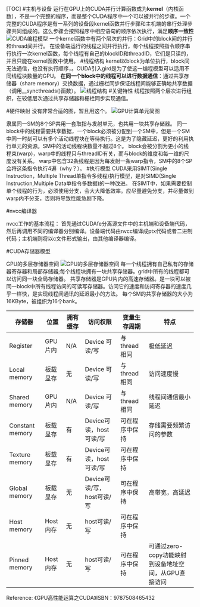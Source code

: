 [TOC]
#主机与设备
运行在GPU上的CUDA并行计算函数成为**kernel**（内核函数），不是一个完整的程序，而是整个CUDA程序中一个可以被并行的步骤。一个完整的CUDA程序是有一系列的设备段kernel函数并行步骤和主机端的串行处理步骤共同组成的。这么步骤会按照程序中相应语句的顺序依次执行，满足**顺序一致性**
![][2]
一个kernel函数中有两个层次的并行：Grid中的block间的并行和thread间并行。
在设备端运行的线程之间并行执行，每个线程按照指令顺序串行执行一次kernel函数，每个线程有自己的blockID和threadID，它们是只读的，并且只能在kernel函数中使用。
#线程结构
kernel以block为单位执行，block间无法通信，也没有执行顺序，。CUDA引入gird是为了使这一编程模型可以适用不同线程块数量的GPU。
**在同一个block中的线程可以进行数据通信**：通过共享存储器（share memory）交换数据，通过栅栏同步保证线程间能够正确地共享数据（调用__syncthreads()函数）。
![][3]
#关键特性
线程按照两个层次进行组织，在较低层次通过共享存储器和栅栏同步实现通信。

#硬件映射
没有非常合适的图，暂且用这个。
![][1]

隶属同一SM的8个SP共用一套取指与发射单元，也共用一块共享存储器。
同一block中的线程需要共享数据，一个block必须被分配到一个SM中，但是一个SM中同一时刻可以有多个活动线程块在等待执行。这是为了隐藏延迟，更好的利用执行单元的资源。SM中的活动线程块数量不超过8个。
block会被分割为更小的线程束(warp)，warp中的线程只与threadID有关，而与block的维度和每一维的尺度没有关系。
warp中包含32条线程是因为每发射一条warp指令，SM中的8个SP会将这条指令执行4遍（why？）。
#执行模型
CUDA采用SIMT(Single Instruction，Multiple Thread单指令多线程)执行模型，是对SIMD(Single Instruction,Multiple Data单指令多数据)的一种改进。
在SIMT中，如果需要控制单个线程的行为，必须使用分支，会大大降低效率。应尽量避免分支，并尽量做到warp内不分支，否则将导致性能急剧下降。



#nvcc编译器

nvcc工作的基本流程：
首先通过CUDAfe分离源文件中的主机端和设备端代码，然后再调用不同的编译器分别编译。设备端代码由nvcc编译成ptx代码或者二进制代码；主机端则将以c文件形式输出，由其他编译器编译。

#CUDA存储器模型

GPU的多层存储器空间
![][0]
每一个线程拥有自己私有的存储器寄存器和局部存储器;每个线程块拥有一块共享存储器。grid中所有的线程都可以访问同一块全局存储器。
共享存储器是GPU片内的高速存储器。是一块可以被同一block中所有线程访问的可读写存储器。访问它的速度和访问寄存器的速度几乎一样快，是实现线程间通讯的延迟最小的方法。
每个SM的共享存储器的大小为16KByte，被组织为16个bank。

|存储器|位置|拥有缓存|访问权限|变量生存周期|特点|
|-|-|-|-|-|-|
|Register|GPU片内|N/A|Device 可读/写|与thread相同|极低延迟|
|Local memory|板载显存|无|Device 可读/写|与thread相同|访问速度慢|
|Shared memory|GPU片内|N/A|Device 可读/写|与thread相同|线程间通信最小延迟|
|Constant memory|板载显存|有|Device可读，host可读/写|可在程序中保持|存储需要频繁访问的参数|
|Texture memory|板载显存|有|Device可读，host可读/写|可在程序中保持|
|Global memory|板载显存|无|Device可读/写，host可读/写|可在程序中保持|高带宽，高延迟|
|Host memory|Host内存|无|host可读/写|可在程序中保持|
|Pinned memory|Host内存|无|host可读/写|可在程序中保持|可通过zero-copy功能映射到设备地址空间，从GPU直接访问|

Reference:
《GPU高性能运算之CUDA》ISBN：9787508465432


[0]: http://www.findspace.name/wp-content/uploads/2015/06/GPUStorage.gif "GPU的多层存储器空间"
[1]: http://www.findspace.name/wp-content/uploads/2015/06/cudaHardware.jpg  "GPU计算单元简图"
[2]: http://www.findspace.name/wp-content/uploads/2015/06/cudaCodingMode.jpg "CUDA编程模型"
[3]: http://www.findspace.name/wp-content/uploads/2015/06/ThreadStructure.jpg "线程结构"
